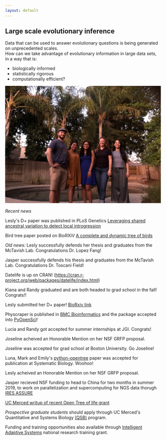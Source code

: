 ```yaml
---
layout: default
---
```

## Large scale evolutionary inference

Data that can be used to answer evolutionary questions is being generated on unprecedented scales. <br>
How can we take advantage of evolutionary information in large data sets,<br>
in a way that is:
* biologically informed
* statistically rigorous
* computationally efficient?

<img src="/assets/labphoto.jpg" alt="Drawing" style="width: 600px;"/>  <br>


*Recent news*

Lesly's D+ paper was published in PLoS Genetics [Leveraging shared ancestral variation to detect local introgression](https://journals.plos.org/plosgenetics/article?id=10.1371/journal.pgen.1010155)

Bird tree paper posted on BioRXiV [A complete and dynamic tree of birds](https://www.biorxiv.org/content/10.1101/2024.05.20.595017v1)

*Old news:*
Lesly successfully defends her thesis and graduates from the McTavish Lab. Congratulations Dr. Lopez Fang!

Jasper successfully defends his thesis and graduates from the McTavish Lab. Congratulations Dr. Toscani Field!

Datelife is up on CRAN! (https://cran.r-project.org/web/packages/datelife/index.html)

Kiana and Randy graduated and are both headed to grad school in the fall! Congrats!!

Lesly submitted her D+ paper! [BioRxiv link](https://www.biorxiv.org/content/10.1101/2022.03.21.485082v1)

Physcraper is published in [BMC Bioinformatics](https://bmcbioinformatics.biomedcentral.com/articles/10.1186/s12859-021-04274-6) and the package accepted into [PyOpenSci](https://www.pyopensci.org/python-packages/)!

Lucia and Randy got accepted for summer internships at JGI. Congrats!

Joseline acheived an Honorable Mention on her NSF GRFP proposal.

Joseline was accepted for grad school at Boston University. Go Joseline!

Luna, Mark and Emily's [python-opentree](https://github.com/OpenTreeOfLife/python-opentree) paper was accepted
for publication at Systematic Biology. Woohoo!

Lesly acheived an Honorable Mention on her NSF GRFP proposal.

Jasper recieved NSF funding to head to China for two months in summer 2019, to work on parallelization and supercomputing for NGS data thorugh
<a href="https://ires-assure.msu.edu/">IRES ASSURE</a>


<a href="https://news.ucmerced.edu/news/2018/nsf-grant-helps-professor-connect-evolutionary-dots-along-open-tree-life">UC Merced writup of recent Open Tree of life grant</a>


*Prospective graduate students* should apply through UC Merced's
Quantitative and Systems Biology
<a href="http://qsb.ucmerced.edu/">(QSB)</a>
program.

Funding and training opportunities also available through
<a href="http://www.nrt-ias.org/">Intelligent Adaptive Systems</a>
national research training grant.
